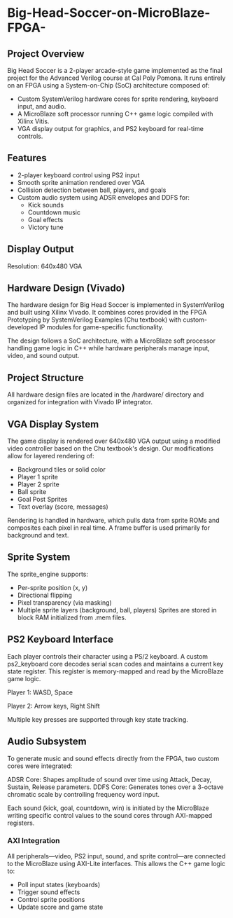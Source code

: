# Big-Head-Soccer-on-MicroBlaze-FPGA-

## Project Overview
Big Head Soccer is a 2-player arcade-style game implemented as the final project for the Advanced Verilog course at Cal Poly Pomona. It runs entirely on an FPGA using a System-on-Chip (SoC) architecture composed of:
- Custom SystemVerilog hardware cores for sprite rendering, keyboard input, and audio.
- A MicroBlaze soft processor running C++ game logic compiled with Xilinx Vitis.
- VGA display output for graphics, and PS2 keyboard for real-time controls.

## Features
- 2-player keyboard control using PS2 input
- Smooth sprite animation rendered over VGA
- Collision detection between ball, players, and goals
- Custom audio system using ADSR envelopes and DDFS for:
  - Kick sounds
  - Countdown music
  - Goal effects
  - Victory tune

## Display Output
Resolution: 640x480 VGA

## Hardware Design (Vivado)
The hardware design for Big Head Soccer is implemented in SystemVerilog and built using Xilinx Vivado. It combines cores provided in the FPGA Prototyping by SystemVerilog Examples (Chu textbook) with custom-developed IP modules for game-specific functionality.

The design follows a SoC architecture, with a MicroBlaze soft processor handling game logic in C++ while hardware peripherals manage input, video, and sound output.

## Project Structure
All hardware design files are located in the /hardware/ directory and organized for integration with Vivado IP integrator.

## VGA Display System
The game display is rendered over 640x480 VGA output using a modified video controller based on the Chu textbook's design. Our modifications allow for layered rendering of:
- Background tiles or solid color
- Player 1 sprite
- Player 2 sprite
- Ball sprite
- Goal Post Sprites
- Text overlay (score, messages)

Rendering is handled in hardware, which pulls data from sprite ROMs and composites each pixel in real time. A frame buffer is used primarily for background and text.

## Sprite System
The sprite_engine supports:
- Per-sprite position (x, y)
- Directional flipping
- Pixel transparency (via masking)
- Multiple sprite layers (background, ball, players)
Sprites are stored in block RAM initialized from .mem files.

## PS2 Keyboard Interface
Each player controls their character using a PS/2 keyboard. A custom ps2_keyboard core decodes serial scan codes and maintains a current key state register. This register is memory-mapped and read by the MicroBlaze game logic.

Player 1: WASD, Space

Player 2: Arrow keys, Right Shift

Multiple key presses are supported through key state tracking.

## Audio Subsystem
To generate music and sound effects directly from the FPGA, two custom cores were integrated:

ADSR Core: Shapes amplitude of sound over time using Attack, Decay, Sustain, Release parameters.
DDFS Core: Generates tones over a 3-octave chromatic scale by controlling frequency word input.

Each sound (kick, goal, countdown, win) is initiated by the MicroBlaze writing specific control values to the sound cores through AXI-mapped registers.

### AXI Integration
All peripherals—video, PS2 input, sound, and sprite control—are connected to the MicroBlaze using AXI-Lite interfaces. This allows the C++ game logic to:
- Poll input states (keyboards)
- Trigger sound effects
- Control sprite positions
- Update score and game state
